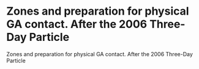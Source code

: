 # Zones and preparation for physical GA contact. After the 2006 Three-Day Particle

Zones and preparation for physical GA contact. After the 2006 Three-Day Particle